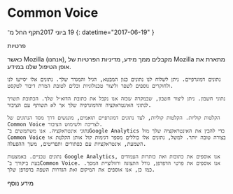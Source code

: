 # Common Voice
תקף החל מ־⁨19 ביוני 2017⁩ {: datetime="2017-06-19" }

פרטיות

כאשר Mozilla (אנחנו), מקבלים ממך מידע, מדיניות הפרטיות של Mozilla מתארת את אופן הטיפול שלנו במידע.

    נתונים דמוגרפיים. ניתן לשלוח לנו נתונים כגון המבטא, הגיל והמגדר שלך. נתונים אלו יסייעו לנו ולחוקרים נוספים לשפר וליצור טכנולוגיות וכלים לטובת המרת דיבור לטקסט.
    
    נתוני חשבון. ניתן ליצור חשבון, שבמקרה שכזה אנו נקבל את כתובת הדוא״ל שלך. הכתובת תשויך לנתוני האינטראקציה והדמוגרפיה שלך אך לא תשותף עם הציבור.
    
    הקלטות קוליות. הקלטות קוליות, לצד נתונים דמוגרפיים תואמים, מונגשים דרך מסד הנתונים של Common Voice לצריכה ולשימוש הציבור.
    נתוני אינטראקציה. אנו משתמשים ב־Google Analytics כדי להבין את האינטראקציה שלך מול Common Voice בצורה טובה יותר. למשל, נתונים אלו כוללים מספר דגימות קול אותן הקלטת או השמעת, אינטראקציות עם כפתורים ותפריטים, משך ההפעלה.
    
    נתונים טכניים. באמצעות Google Analytics, אנו אוספים את כתובות ואת כותרות העמודים בעת ביקורך ב־Common Voice. אנו אוספים את פרטי הדפדפן, גודל התצוגה ורזולוציית המסך. כמו כן, אנו אוספים את המיקום ואת הגדרות השפה בדפדפן שלך.

מידע נוסף
